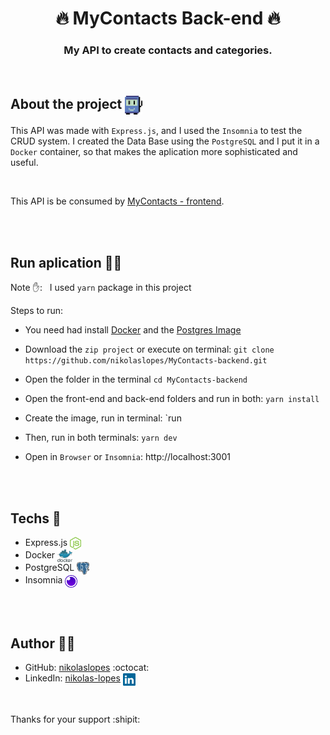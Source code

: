<div align="center">
  <h1><strong>	🔥 MyContacts Back-end 🔥 </strong></h1>
</div>

<h3 align="center">
   <p> My API to create contacts and categories. </p> 
</h3>

<br>

## About the project <img src="gitHub-imgs/tic-computer-icon.svg" alt="docker" align="center" height="30">

  This API was made with `Express.js`, and I used the `Insomnia` to test the CRUD system. I created the Data Base using the `PostgreSQL` and I put it in a `Docker` container, so that makes the aplication more sophisticated and useful.

<br>

This API is be consumed by [MyContacts - frontend](https://github.com/nikolaslopes/MyContacts-frontend).

<br><br>

## Run aplication :running_woman:	

Note :raised_hand:: _&nbsp;_ I used `yarn` package in this project

Steps to run:

* You need had install [Docker](https://www.docker.com/get-started) and the [Postgres Image](https://hub.docker.com/_/postgres)

* Download the `zip project` or execute on terminal: `git clone https://github.com/nikolaslopes/MyContacts-backend.git`

* Open the folder in the terminal `cd MyContacts-backend`

* Open the front-end and back-end folders and run in both: `yarn install`

* Create the image, run in terminal: `run

* Then, run in both terminals: `yarn dev`

* Open in `Browser` or `Insomnia`: http://localhost:3001
 
<br><br>
  
## Techs :rocket:
- Express.js <img src="gitHub-imgs/nodejs-logo-icon.svg" alt="express" align="center" height="20">
- Docker <img src="gitHub-imgs/docker-icon2.svg" alt="docker" align="center" height="20">
- PostgreSQL <img src="gitHub-imgs/postgresql-icon.svg" alt="docker" align="center" height="20">
- Insomnia <img src="gitHub-imgs/insomnia-icon.svg" alt="docker" align="center" height="20">
    
<br><br>
   
## Author :man_technologist:

- GitHub: [nikolaslopes](https://github.com/nikolaslopes) :octocat:
- LinkedIn: [nikolas-lopes](https://www.linkedin.com/in/nikolas-lopes-b06524209/) <img src="gitHub-imgs/linkedin-icon.svg" alt="express" align="center" height="20">
  
<br>

<p>Thanks for your support :shipit:
